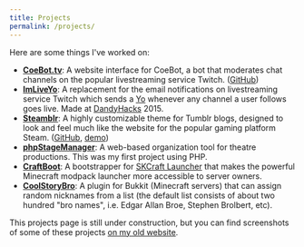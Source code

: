 ```yaml
---
title: Projects
permalink: /projects/
---
```

Here are some things I've worked on:

* **[CoeBot.tv](https://www.coebot.tv)**: A website interface for CoeBot, a bot that moderates chat channels on the popular livestreaming service Twitch. ([GitHub](https://github.com/oxguy3/coebot-www))
* **[ImLiveYo](https://github.com/oxguy3/ImLiveYo)**: A replacement for the email notifications on livestreaming service Twitch which sends a [Yo](http://justyo.co/) whenever any channel a user follows goes live. Made at [DandyHacks](http://rochack.org/dandyhacks/hackathon.html) 2015.
* **[Steamblr](https://www.tumblr.com/theme/37486)**: A highly customizable theme for Tumblr blogs, designed to look and feel much like the website for the popular gaming platform Steam. ([GitHub](https://github.com/oxguy3/steamblr), [demo](http://steamblrdemo.tumblr.com/))
* **[phpStageManager](https://github.com/oxguy3/phpStageManager)**: A web-based organization tool for theatre productions. This was my first project using PHP.
* **[CraftBoot](https://github.com/oxguy3/craftboot)**: A bootstrapper for [SKCraft Launcher](https://github.com/skcraft/launcher) that makes the powerful Minecraft modpack launcher more accessible to server owners.
* **[CoolStoryBro](http://dev.bukkit.org/bukkit-plugins/coolstorybro/)**: A plugin for Bukkit (Minecraft servers) that can assign random nicknames from a list (the default list consists of about two hundred "bro names", i.e. Edgar Allan Broe, Stephen Brolbert, etc).

This projects page is still under construction, but you can find screenshots of some of these projects [on my old website](http://oxguy3.github.io/#projects).
